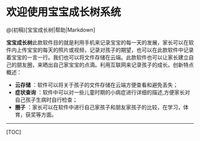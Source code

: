 # 欢迎使用宝宝成长树系统

@(初稿)[宝宝成长树|帮助|Markdown]

**宝宝成长树**此款软件目的就是利用手机来记录宝宝的每一天的发展，家长可以在软件内上传宝宝的每天的照片或视频，记录对孩子的期望，也可以在此款软件中记录着宝宝的一言一行。我们也可以将文件存储在云端。此款软件也可以让家长建立自己的朋友圈，来晒出自己家宝宝的点滴。利用互联网来记录孩子的成长。创新特点概述：
 
- **云存储** ：软件可以将关于孩子的文件存储在云端方便查看和避免丢失；
- **症状查询** ：软件中可以对一些儿童时期的小病症进行详细的描述,方便家长对自己孩子生病时自行检查；
- **圈子** ：家长可以在软件中进行自己家孩子和朋友家孩子的比较，在学习，体育，获奖等方面。

-------------------
[TOC]
